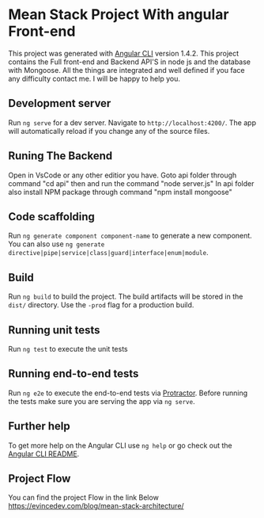 # Mean Stack Project With angular Front-end

This project was generated with [Angular CLI](https://github.com/angular/angular-cli) version 1.4.2.
This project contains the Full front-end and Backend API'S in node js and the database with Mongoose.
All the things are integrated and well defined if you face any difficulty contact me. I will be happy to help you.

## Development server

Run `ng serve` for a dev server. Navigate to `http://localhost:4200/`. The app will automatically reload if you change any of the source files.

## Runing The Backend

Open in VsCode or any other editior you have.
Goto api folder through command "cd api" then and run the command "node server.js"
In api folder also install NPM package through command "npm install mongoose"

## Code scaffolding

Run `ng generate component component-name` to generate a new component. You can also use `ng generate directive|pipe|service|class|guard|interface|enum|module`.

## Build

Run `ng build` to build the project. The build artifacts will be stored in the `dist/` directory. Use the `-prod` flag for a production build.

## Running unit tests

Run `ng test` to execute the unit tests

## Running end-to-end tests

Run `ng e2e` to execute the end-to-end tests via [Protractor](http://www.protractortest.org/).
Before running the tests make sure you are serving the app via `ng serve`.

## Further help

To get more help on the Angular CLI use `ng help` or go check out the [Angular CLI README](https://github.com/angular/angular-cli/blob/master/README.md).

## Project Flow
You can find the project Flow in the link Below
https://evincedev.com/blog/mean-stack-architecture/
